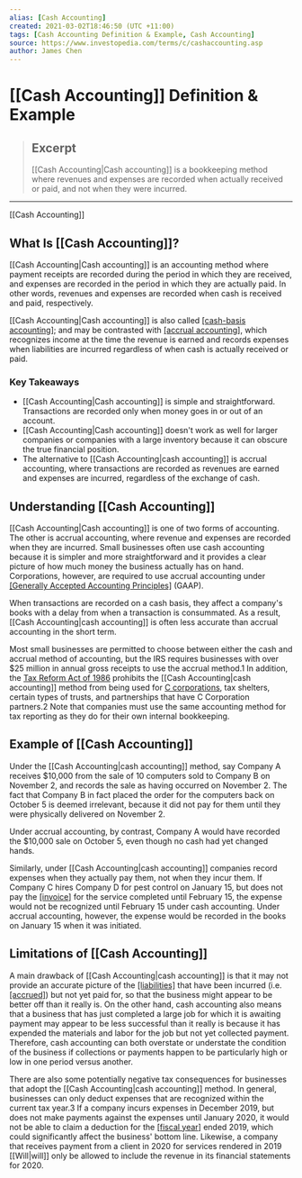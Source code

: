 ```yaml
---
alias: [Cash Accounting]
created: 2021-03-02T18:46:50 (UTC +11:00)
tags: [Cash Accounting Definition & Example, Cash Accounting]
source: https://www.investopedia.com/terms/c/cashaccounting.asp
author: James Chen
---
```


# [[Cash Accounting]] Definition & Example

> ## Excerpt
> [[Cash Accounting|Cash accounting]] is a bookkeeping method where revenues and expenses are recorded when actually received or paid, and not when they were incurred.

---

[[Cash Accounting]]
## What Is [[Cash Accounting]]?

[[Cash Accounting|Cash accounting]] is an accounting method where payment receipts are recorded during the period in which they are received, and expenses are recorded in the period in which they are actually paid. In other words, revenues and expenses are recorded when cash is received and paid, respectively.

[[Cash Accounting|Cash accounting]] is also called [[cash-basis accounting]](https://www.investopedia.com/terms/c/cashbasis.asp); and may be contrasted with [[accrual accounting]](https://www.investopedia.com/terms/a/accrualaccounting.asp), which recognizes income at the time the revenue is earned and records expenses when liabilities are incurred regardless of when cash is actually received or paid.

### Key Takeaways

-   [[Cash Accounting|Cash accounting]] is simple and straightforward. Transactions are recorded only when money goes in or out of an account.
-   [[Cash Accounting|Cash accounting]] doesn't work as well for larger companies or companies with a large inventory because it can obscure the true financial position.
-   The alternative to [[Cash Accounting|cash accounting]] is accrual accounting, where transactions are recorded as revenues are earned and expenses are incurred, regardless of the exchange of cash.

## Understanding [[Cash Accounting]]

[[Cash Accounting|Cash accounting]] is one of two forms of accounting. The other is accrual accounting, where revenue and expenses are recorded when they are incurred. Small businesses often use cash accounting because it is simpler and more straightforward and it provides a clear picture of how much money the business actually has on hand. Corporations, however, are required to use accrual accounting under [[Generally Accepted Accounting Principles]](https://www.investopedia.com/terms/g/gaap.asp) (GAAP).

When transactions are recorded on a cash basis, they affect a company's books with a delay from when a transaction is consummated. As a result, [[Cash Accounting|cash accounting]] is often less accurate than accrual accounting in the short term. 

Most small businesses are permitted to choose between either the cash and accrual method of accounting, but the IRS requires businesses with over $25 million in annual gross receipts to use the accrual method.1 In addition, the [Tax Reform Act of 1986](https://www.investopedia.com/terms/t/taxreformact1986.asp) prohibits the [[Cash Accounting|cash accounting]] method from being used for [C corporations](https://www.investopedia.com/terms/c/c-corporation.asp), tax shelters, certain types of trusts, and partnerships that have C Corporation partners.2 Note that companies must use the same accounting method for tax reporting as they do for their own internal bookkeeping.

## Example of [[Cash Accounting]]

Under the [[Cash Accounting|cash accounting]] method, say Company A receives $10,000 from the sale of 10 computers sold to Company B on November 2, and records the sale as having occurred on November 2. The fact that Company B in fact placed the order for the computers back on October 5 is deemed irrelevant, because it did not pay for them until they were physically delivered on November 2.

Under accrual accounting, by contrast, Company A would have recorded the $10,000 sale on October 5, even though no cash had yet changed hands. 

Similarly, under [[Cash Accounting|cash accounting]] companies record expenses when they actually pay them, not when they incur them. If Company C hires Company D for pest control on January 15, but does not pay the [[invoice]](https://www.investopedia.com/terms/i/invoice.asp) for the service completed until February 15, the expense would not be recognized until February 15 under cash accounting. Under accrual accounting, however, the expense would be recorded in the books on January 15 when it was initiated.

## Limitations of [[Cash Accounting]]

A main drawback of [[Cash Accounting|cash accounting]] is that it may not provide an accurate picture of the [[liabilities]](https://www.investopedia.com/terms/l/[[Liability|liability]].asp) that have been incurred (i.e. [[accrued]](https://www.investopedia.com/terms/a/accruedexpense.asp)) but not yet paid for, so that the business might appear to be better off than it really is. On the other hand, cash accounting also means that a business that has just completed a large job for which it is awaiting payment may appear to be less successful than it really is because it has expended the materials and labor for the job but not yet collected payment. Therefore, cash accounting can both overstate or understate the condition of the business if collections or payments happen to be particularly high or low in one period versus another.

There are also some potentially negative tax consequences for businesses that adopt the [[Cash Accounting|cash accounting]] method. In general, businesses can only deduct expenses that are recognized within the current tax year.3 If a company incurs expenses in December 2019, but does not make payments against the expenses until January 2020, it would not be able to claim a deduction for the [[fiscal year]](https://www.investopedia.com/terms/f/fiscalyear.asp) ended 2019, which could significantly affect the business' bottom line. Likewise, a company that receives payment from a client in 2020 for services rendered in 2019 [[Will|will]] only be allowed to include the revenue in its financial statements for 2020.
